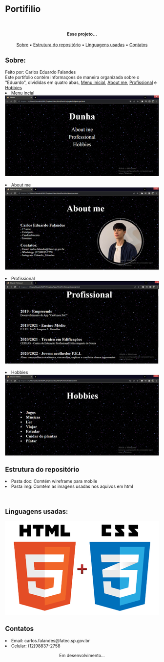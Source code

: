 <h1>Portifilio</h1><br>

<h4 align="center">Esse projeto...</h4>
<p align="center">
    <a href="#sobre">Sobre</a>  ▪️
    <a href="#estrutura-do-repositório">Estrutura do repositório</a>  ▪️
    <a href="#linguagens-usadas">Linguagens usadas</a>  ▪️
    <a href="#contatos">Contatos</a>
</p>




<div>
    <h2>Sobre:</h2>
    Feito por: Carlos Eduardo Falandes<br>
    Este portifolio contém informaçoes de maneira organizada sobre o "Eduardo", divididas em quatro abas, <a href="#Menu inicial">Menu inicial</a>, <a href="#About me">About me</a>, <a href="#Profissional">Profissional</a> e <a href="#Hobbies">Hobbies</a>
<dt>
    <li>
        Menu incial
        <br>
        <img src="img\menu_inicial.PNG">
    </li>
    <br>
    <li>
        About me
        <br>
        <img src="img\about_me.PNG">
    </li>
    <br>
    <li>
        Profissional
        <br>
        <img src="img\profissional.PNG">
    </li>
    <br>
    <li>
        Hobbies
        <br>
        <img src="img\hobbies.PNG"
    </li>
</dt>
</div>






<div>
    <h2>Estrutura do repositório</h2>
    <dl>
        <li>Pasta doc: Comtém wireframe para mobile</li>
        <li>Pasta img: Comtém as imagens usadas nos aquivos em html</li>
    </dl>
</div>

​    



<div>
    <h2>Linguagens usadas:</h2>
    <img src="img\html_css.png">
</div>





<div>
    <h2>Contatos</h2>
    <dt>
        <li>
            Email: carlos.falandes@fatec.sp.gov.br
        </li>
        <li>
            Celular: (12)98837-2758
        </li>
    </dt>
</div>





<p align="center">Em desenvolvimento...<p>